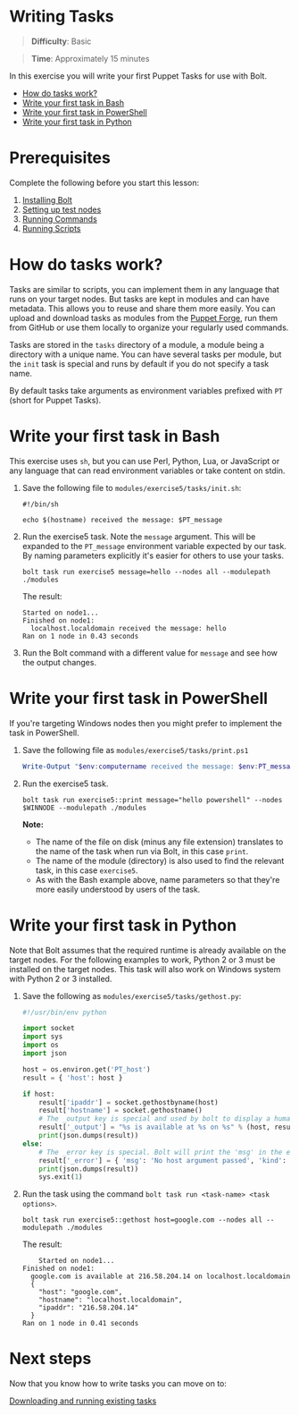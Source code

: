 # Writing Tasks

> **Difficulty**: Basic

> **Time**: Approximately 15 minutes

In this exercise you will write your first Puppet Tasks for use with Bolt. 

- [How do tasks work?](#how-do-tasks-work)
- [Write your first task in Bash](#write-your-first-task-in-bash)
- [Write your first task in PowerShell](#write-your-first-task-in-powershell)
- [Write your first task in Python](#write-your-first-task-in-python)

# Prerequisites
Complete the following before you start this lesson:

1. [Installing Bolt](../1-installing-bolt)
1. [Setting up test nodes](../2-acquiring-nodes)
1. [Running Commands](../3-running-commands)
1. [Running Scripts](../4-running-scripts)


# How do tasks work?

Tasks are similar to scripts, you can implement them in any language that runs on your target nodes. But tasks are kept in modules and can have metadata. This allows you to reuse and share them more easily. You can upload and download tasks as modules from the [Puppet Forge](https://forge.puppet.com/), run them from GitHub or use them locally to organize your regularly used commands.

Tasks are stored in the `tasks` directory of a module, a module being a directory with a unique name. You can have several tasks per module, but the `init` task is special and runs by default if you do not specify a task name.

By default tasks take arguments as environment variables prefixed with `PT` (short for Puppet Tasks). 

# Write your first task in Bash

This exercise uses `sh`, but you can use Perl, Python, Lua, or JavaScript or any language that can read environment variables or take content on stdin.

1. Save the following file to `modules/exercise5/tasks/init.sh`:

    ```
    #!/bin/sh
    
    echo $(hostname) received the message: $PT_message
    ```

2. Run the exercise5 task. Note the `message` argument. This will be expanded to the `PT_message` environment variable expected by our task. By naming parameters explicitly it's easier for others to use your tasks.

    ```
    bolt task run exercise5 message=hello --nodes all --modulepath ./modules
    ```
    The result:
    ```
    Started on node1...
    Finished on node1:
      localhost.localdomain received the message: hello
    Ran on 1 node in 0.43 seconds
    ```

3. Run the Bolt command with a different value for `message` and see how the output changes.


# Write your first task in PowerShell

If you're targeting Windows nodes then you might prefer to implement the task in PowerShell. 

1. Save the following file as `modules/exercise5/tasks/print.ps1`

    ```powershell
    Write-Output "$env:computername received the message: $env:PT_message"
    ```

2. Run the exercise5 task. 

    ```
    bolt task run exercise5::print message="hello powershell" --nodes $WINNODE --modulepath ./modules
    ```

    **Note:**
    
    * The name of the file on disk (minus any file extension) translates to the name of the task when run via Bolt, in this case `print`.
    * The name of the module (directory) is also used to find the relevant task, in this case `exercise5`.
    * As with the Bash example above, name parameters so that they're more easily understood by users of the task.

# Write your first task in Python

Note that Bolt assumes that the required runtime is already available on the target nodes. For the following examples to work, Python 2 or 3 must be installed on the target nodes. This task will also work on Windows system with Python 2 or 3 installed.

1. Save the following as `modules/exercise5/tasks/gethost.py`:

    ```python
    #!/usr/bin/env python
    
    import socket
    import sys
    import os
    import json
    
    host = os.environ.get('PT_host')
    result = { 'host': host }
    
    if host:
        result['ipaddr'] = socket.gethostbyname(host)
        result['hostname'] = socket.gethostname()
        # The _output key is special and used by bolt to display a human readable summary
        result['_output'] = "%s is available at %s on %s" % (host, result['ipaddr'], result['hostname'])
        print(json.dumps(result))
    else:
        # The _error key is special. Bolt will print the 'msg' in the error for the user.
        result['_error'] = { 'msg': 'No host argument passed', 'kind': 'exercise5/missing_parameter' }
        print(json.dumps(result))
        sys.exit(1)
    ```

2. Run the task using the command `bolt task run <task-name> <task options>`.

    ```
    bolt task run exercise5::gethost host=google.com --nodes all --modulepath ./modules
    ```
    The result:
    ```
        Started on node1...
    Finished on node1:
      google.com is available at 216.58.204.14 on localhost.localdomain
      {
        "host": "google.com",
        "hostname": "localhost.localdomain",
        "ipaddr": "216.58.204.14"
      }
    Ran on 1 node in 0.41 seconds
    ```

# Next steps

Now that you know how to write tasks you can move on to:

[Downloading and running existing tasks](../6-downloading-and-running-existing-tasks)

